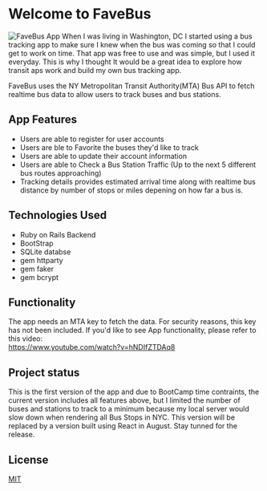 # Welcome to FaveBus

![FaveBus App](https://i.imgur.com/KSZ8apo.png)
When I was living in Washington, DC I started using a bus tracking app to make sure I knew when the bus was coming so that I could get to work on time. That app was free to use and was simple, but I used it everyday. This is why I thought It would be a great idea to explore how transit aps work and build my own bus tracking app. 

FaveBus uses the NY Metropolitan Transit Authority(MTA) Bus API to fetch realtime bus data to allow users to track buses and bus stations. 

## App Features 
- Users are able to register for user accounts 
- Users are ble to Favorite the buses they'd like to track
- Users are able to update their account information
- Users are able to Check a Bus Station Traffic (Up to the next 5 different bus routes approaching) 
- Tracking details provides estimated arrival time along with realtime bus distance by number of stops or miles depening on how far a bus is.

## Technologies Used 
- Ruby on Rails Backend
- BootStrap 
- SQLite databse 
- gem httparty
- gem faker
- gem bcrypt

## Functionality
The app needs an MTA key to fetch the data. For security reasons, this key has not been included. If you'd like to see App functionality, please refer to this video:  
https://www.youtube.com/watch?v=hNDIfZTDAq8


## Project status
This is the first version of the app and due to BootCamp time contraints, the current version includes all features above, but I limited the number of buses and stations to track to a minimum because my local server would slow down when rendering all Bus Stops in NYC. This version will be replaced by a version built using React in August. Stay tunned for the release. 

## License
[MIT](https://choosealicense.com/licenses/mit/)
